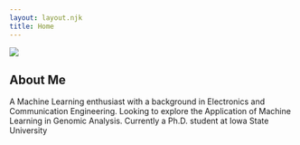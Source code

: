 ```yaml
---
layout: layout.njk
title: Home
---
```

<div class="columns flex-center">
<img src="{{ '/assets/images/profile_img.png' | url }}">
</div>

## About Me
A Machine Learning enthusiast with a background in Electronics and Communication Engineering. Looking to explore the Application of Machine Learning in Genomic Analysis. Currently a Ph.D. student at Iowa State University
